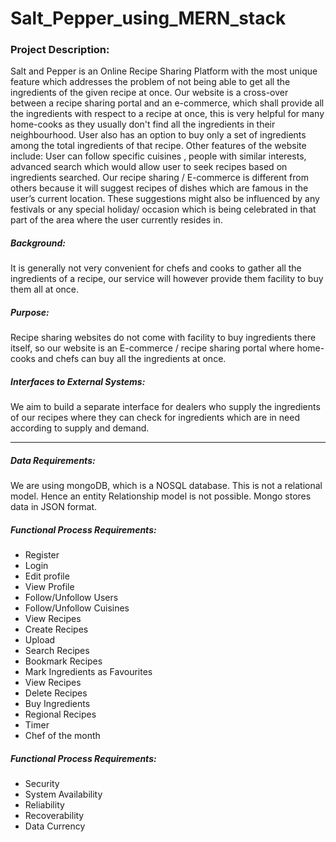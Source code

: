 # Salt_Pepper_using_MERN_stack

<h3> Project Description: </h3>
<p>
Salt and Pepper is an Online Recipe Sharing Platform with the most unique feature which
addresses the problem of not being able to get all the ingredients of the given recipe at
once. Our website is a cross-over between a recipe sharing portal and an e-commerce,
which shall provide all the ingredients with respect to a recipe at once, this is very helpful
for many home-cooks as they usually don't find all the ingredients in their neighbourhood.
User also has an option to buy only a set of ingredients among the total ingredients of that
recipe. Other features of the website include: User can follow specific cuisines , people
with similar interests, advanced search which would allow user to seek recipes based on
ingredients searched. Our recipe sharing / E-commerce is different from others because it
will suggest recipes of dishes which are famous in the user’s current location. These
suggestions might also be influenced by any festivals or any special holiday/ occasion
which is being celebrated in that part of the area where the user currently resides in.

</p>
<h5>
Background:
</h5>
<p>
It is generally not very convenient for chefs and cooks to gather all the ingredients of a
recipe, our service will however provide them facility to buy them all at once.
</p>

<h5>
Purpose:
</h5>
<p>
Recipe sharing websites do not come with facility to buy ingredients there itself, so our
website is an E-commerce / recipe sharing portal where home-cooks and chefs can buy
all the ingredients at once.
</p>

<h5>
Interfaces to External Systems:
</h5>
<p>
We aim to build a separate interface for dealers who supply the ingredients of our recipes
where they can check for ingredients which are in need according to supply and demand.
</p>
<hr>
<h5>
Data Requirements:
</h5>
<p>
We are using mongoDB, which is a NOSQL database. This is not a relational model.
Hence an entity Relationship model is not possible. Mongo stores data in JSON format.
</p>

<h5>
Functional Process Requirements:
</h5>
<p>
<ul>
  <li>
  Register
  </li>
  <li>
  Login
  </li>
  <li>
  Edit profile
  </li>
  <li>
  View Profile
  </li>
  <li>
  Follow/Unfollow Users
  </li>
  <li>
  Follow/Unfollow Cuisines
  </li>
  <li>
  View Recipes
  </li>
  <li>
  Create Recipes
  </li>
  <li>
  Upload
  </li>
  <li>
  Search Recipes
  </li>
  <li>
  Bookmark Recipes
  </li>
  <li>
  Mark Ingredients as Favourites
  </li>
  <li>
  View Recipes
  </li>
  <li>
  Delete Recipes
  </li>
  <li>
  Buy Ingredients
  </li>
  <li>
  Regional Recipes
  </li>
  <li>
  Timer
  </li>
  <li>
  Chef of the month
  </li>
  
</ul>
</p>
<h5>
Functional Process Requirements:
</h5>
<p>
<ul>
  <li>
  Security
  </li>
  <li>
  System Availability
  </li>
  <li>
  Reliability
  </li>
  <li>
  Recoverability
  </li>
  <li>
  Data Currency
  </li>

</ul>
</p>
